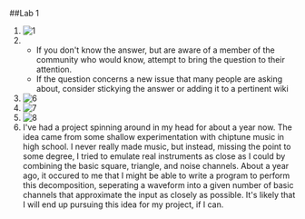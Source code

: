 ##Lab 1
1.  ![1](http://i.imgur.com/UuuYpkO.png?1)
4.  * If you don't know the answer, but are aware of a member of the community who would know, attempt to bring the question to their attention.
    * If the question concerns a new issue that many people are asking about, consider stickying the answer or adding it to a pertinent wiki
6.  ![6](http://i.imgur.com/t5D6JMG.png?1)
7.  ![7](http://i.imgur.com/zEqKvyX.png?1)
9.  ![8](http://i.imgur.com/vpCGJWV.png?1)
10. I've had a project spinning around in my head for about a year now. The idea came from some shallow experimentation
    with chiptune music in high school. I never really made music, but instead, missing the point to some degree, I tried
    to emulate real instruments as close as I could by combining the basic square, triangle, and noise channels. About a year
    ago, it occured to me that I might be able to write a program to perform this decomposition, seperating a waveform into
    a given number of basic channels that approximate the input as closely as possible. It's likely that I will end up
    pursuing this idea for my project, if I can.

